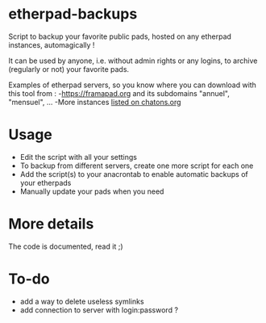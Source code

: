 # etherpad-backups
Script to backup your favorite public pads, hosted on any etherpad instances, automagically !

It can be used by anyone, i.e. without admin rights or any logins, to archive (regularly or not) your favorite pads.

Examples of etherpad servers, so you know where you can download with this tool from : 
-https://framapad.org and its subdomains "annuel", "mensuel", ...
-More instances [listed on chatons.org](https://www.chatons.org/search/by-service?service_type_target_id=All&field_alternatives_aux_services_target_id=All&field_software_target_id=224&field_is_shared_value=All&title=) 


# Usage
- Edit the script with all your settings
- To backup from different servers, create one more script for each one 
- Add the script(s) to your anacrontab to enable automatic backups of your etherpads
- Manually update your pads when you need

# More details
The code is documented, read it ;)


# To-do
- add a way to delete useless symlinks
- add connection to server with login:password ?
